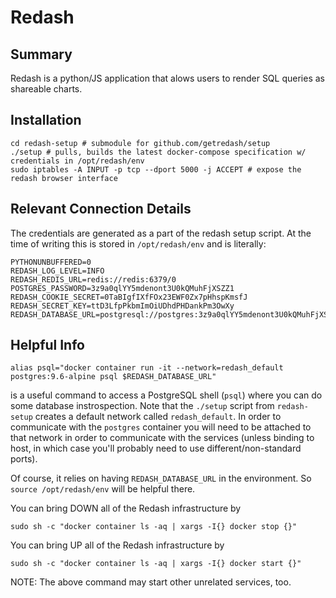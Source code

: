 # Redash

## Summary
Redash is a python/JS application that alows users to render SQL queries as shareable charts.

## Installation

    cd redash-setup # submodule for github.com/getredash/setup
    ./setup # pulls, builds the latest docker-compose specification w/ credentials in /opt/redash/env
    sudo iptables -A INPUT -p tcp --dport 5000 -j ACCEPT # expose the redash browser interface

## Relevant Connection Details
The credentials are generated as a part of the redash setup script. At the time of writing this is
stored in `/opt/redash/env` and is literally:

    PYTHONUNBUFFERED=0
    REDASH_LOG_LEVEL=INFO
    REDASH_REDIS_URL=redis://redis:6379/0
    POSTGRES_PASSWORD=3z9a0qlYY5mdenont3U0kQMuhFjXSZZ1
    REDASH_COOKIE_SECRET=0TaBIgfIXfFOx23EWF0Zx7pHhspKmsfJ
    REDASH_SECRET_KEY=ttD3LfpPkbmImOiUDhdPHDankPm3OwXy
    REDASH_DATABASE_URL=postgresql://postgres:3z9a0qlYY5mdenont3U0kQMuhFjXSZZ1@postgres/postgres

## Helpful Info

    alias psql="docker container run -it --network=redash_default postgres:9.6-alpine psql $REDASH_DATABASE_URL"

is a useful command to access a PostgreSQL shell (`psql`) where you can do some database instrospection.  Note that
the `./setup` script from `redash-setup` creates a default network called `redash_default`. In order to communicate
with the `postgres` container you will need to be attached to that network in order to communicate with the services 
(unless binding to host, in which case you'll probably need to use different/non-standard ports).

Of course, it relies on having `REDASH_DATABASE_URL` in the environment. So `source /opt/redash/env` will 
be helpful there.


You can bring DOWN all of the Redash infrastructure by

    sudo sh -c "docker container ls -aq | xargs -I{} docker stop {}"


You can bring UP all of the Redash infrastructure by

    sudo sh -c "docker container ls -aq | xargs -I{} docker start {}"

NOTE: The above command may start other unrelated services, too.
